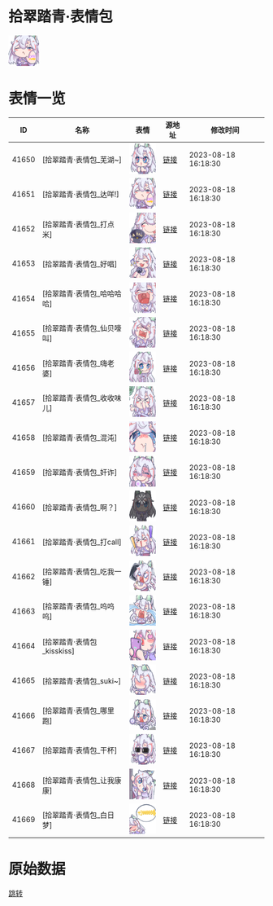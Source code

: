 # 拾翠踏青·表情包

<img src="./cover.png" height="60" alt="cover" />

# 表情一览

|ID|名称|表情|源地址|修改时间|
|----|----|----|----|----|
|41650|[拾翠踏青·表情包_芜湖~]|<img src="./pic/041650_%5B拾翠踏青·表情包_芜湖~%5D.png" height="60" alt="芜湖~"/>|[链接](https://i0.hdslb.com/bfs/garb/15d9360522975e6f8ef6dec0570d39cc5b9c727f.png)|2023-08-18 16:18:30|
|41651|[拾翠踏青·表情包_达咩!]|<img src="./pic/041651_%5B拾翠踏青·表情包_达咩!%5D.png" height="60" alt="达咩!"/>|[链接](https://i0.hdslb.com/bfs/garb/c061f3b844496e63a4121605533a7f5a8825f39a.png)|2023-08-18 16:18:30|
|41652|[拾翠踏青·表情包_打点米]|<img src="./pic/041652_%5B拾翠踏青·表情包_打点米%5D.png" height="60" alt="打点米"/>|[链接](https://i0.hdslb.com/bfs/garb/648e43c1945a946d1a638450e13179a97ca322f1.png)|2023-08-18 16:18:30|
|41653|[拾翠踏青·表情包_好唱]|<img src="./pic/041653_%5B拾翠踏青·表情包_好唱%5D.png" height="60" alt="好唱"/>|[链接](https://i0.hdslb.com/bfs/garb/ac6532daa27cf3d0368baa7a45b73b116a97364d.png)|2023-08-18 16:18:30|
|41654|[拾翠踏青·表情包_哈哈哈哈]|<img src="./pic/041654_%5B拾翠踏青·表情包_哈哈哈哈%5D.png" height="60" alt="哈哈哈哈"/>|[链接](https://i0.hdslb.com/bfs/garb/841b8d58299e0d01160f533e8069e24bf141bb88.png)|2023-08-18 16:18:30|
|41655|[拾翠踏青·表情包_仙贝嚎叫]|<img src="./pic/041655_%5B拾翠踏青·表情包_仙贝嚎叫%5D.png" height="60" alt="仙贝嚎叫"/>|[链接](https://i0.hdslb.com/bfs/garb/f62caa9c900f64021ac8af052e1369253af3f1b5.png)|2023-08-18 16:18:30|
|41656|[拾翠踏青·表情包_嗨老婆]|<img src="./pic/041656_%5B拾翠踏青·表情包_嗨老婆%5D.png" height="60" alt="嗨老婆"/>|[链接](https://i0.hdslb.com/bfs/garb/d58d109c817d2358fb2e9bebe09a2af14454f55f.png)|2023-08-18 16:18:30|
|41657|[拾翠踏青·表情包_收收味儿]|<img src="./pic/041657_%5B拾翠踏青·表情包_收收味儿%5D.png" height="60" alt="收收味儿"/>|[链接](https://i0.hdslb.com/bfs/garb/858aec4f1ef18dd74f9f0aecaab70cd7182bf955.png)|2023-08-18 16:18:30|
|41658|[拾翠踏青·表情包_混沌]|<img src="./pic/041658_%5B拾翠踏青·表情包_混沌%5D.png" height="60" alt="混沌"/>|[链接](https://i0.hdslb.com/bfs/garb/48597a1e79f5f1e62115bad0941490bb802ab5ce.png)|2023-08-18 16:18:30|
|41659|[拾翠踏青·表情包_奸诈]|<img src="./pic/041659_%5B拾翠踏青·表情包_奸诈%5D.png" height="60" alt="奸诈"/>|[链接](https://i0.hdslb.com/bfs/garb/486c3e32d1d9ca8f7f6f57d4c9fc16a5edbf5e0d.png)|2023-08-18 16:18:30|
|41660|[拾翠踏青·表情包_啊？]|<img src="./pic/041660_%5B拾翠踏青·表情包_啊？%5D.png" height="60" alt="啊？"/>|[链接](https://i0.hdslb.com/bfs/garb/9ab3f83749a955544a544a00364c31c8e1a4d8f9.png)|2023-08-18 16:18:30|
|41661|[拾翠踏青·表情包_打call]|<img src="./pic/041661_%5B拾翠踏青·表情包_打call%5D.png" height="60" alt="打call"/>|[链接](https://i0.hdslb.com/bfs/garb/61311c110be2b5abf42ee2861b7cc07a58aefe8d.png)|2023-08-18 16:18:30|
|41662|[拾翠踏青·表情包_吃我一锤]|<img src="./pic/041662_%5B拾翠踏青·表情包_吃我一锤%5D.png" height="60" alt="吃我一锤"/>|[链接](https://i0.hdslb.com/bfs/garb/cdf71d776945ebfc4bf220148307cc8d0fd5596f.png)|2023-08-18 16:18:30|
|41663|[拾翠踏青·表情包_呜呜呜]|<img src="./pic/041663_%5B拾翠踏青·表情包_呜呜呜%5D.png" height="60" alt="呜呜呜"/>|[链接](https://i0.hdslb.com/bfs/garb/d3551bca1235ffece5e5531669a928e82f8dda83.png)|2023-08-18 16:18:30|
|41664|[拾翠踏青·表情包_kisskiss]|<img src="./pic/041664_%5B拾翠踏青·表情包_kisskiss%5D.png" height="60" alt="kisskiss"/>|[链接](https://i0.hdslb.com/bfs/garb/dabe5133744204c0cdb962cff6d792e77e6f45c0.png)|2023-08-18 16:18:30|
|41665|[拾翠踏青·表情包_suki~]|<img src="./pic/041665_%5B拾翠踏青·表情包_suki~%5D.png" height="60" alt="suki~"/>|[链接](https://i0.hdslb.com/bfs/garb/41136acbe3e8a78faba3cfa21df6536e2552abd0.png)|2023-08-18 16:18:30|
|41666|[拾翠踏青·表情包_哪里跑]|<img src="./pic/041666_%5B拾翠踏青·表情包_哪里跑%5D.png" height="60" alt="哪里跑"/>|[链接](https://i0.hdslb.com/bfs/garb/57ed6db181518cb337f333fe7c4443d5e1804968.png)|2023-08-18 16:18:30|
|41667|[拾翠踏青·表情包_干杯]|<img src="./pic/041667_%5B拾翠踏青·表情包_干杯%5D.png" height="60" alt="干杯"/>|[链接](https://i0.hdslb.com/bfs/garb/478e6c9ee16de8145ec734f86333de0029c991ad.png)|2023-08-18 16:18:30|
|41668|[拾翠踏青·表情包_让我康康]|<img src="./pic/041668_%5B拾翠踏青·表情包_让我康康%5D.png" height="60" alt="让我康康"/>|[链接](https://i0.hdslb.com/bfs/garb/a968e5eee40978c001d4e375366db9cd6ab13dc4.png)|2023-08-18 16:18:30|
|41669|[拾翠踏青·表情包_白日梦]|<img src="./pic/041669_%5B拾翠踏青·表情包_白日梦%5D.png" height="60" alt="白日梦"/>|[链接](https://i0.hdslb.com/bfs/garb/c98ba143604bbc367d105d2777410a41c9a207aa.png)|2023-08-18 16:18:30|

# 原始数据

[跳转](./raw.json)

